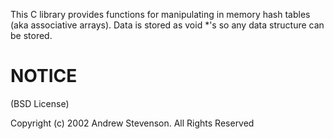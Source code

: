 
This C library provides functions for manipulating in memory hash tables (aka associative arrays). Data is stored as void *'s so any data structure can be stored.


# NOTICE
(BSD License)

Copyright (c) 2002 Andrew Stevenson. All Rights Reserved
